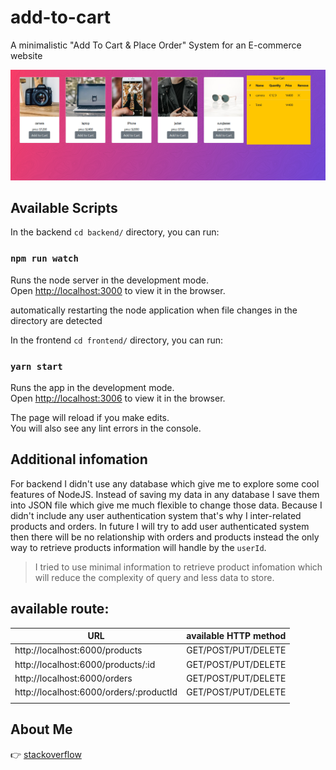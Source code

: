 # add-to-cart

A minimalistic "Add To Cart &amp; Place Order" System for an E-commerce website

![image](https://github.com/emonhossainraihan/Notes/blob/master/images/cart.png)

## Available Scripts

In the backend `cd backend/` directory, you can run:

### `npm run watch`

Runs the node server in the development mode.<br />
Open [http://localhost:3000](http://localhost:3000) to view it in the browser.

automatically restarting the node application when file changes in the directory are detected

In the frontend `cd frontend/` directory, you can run:

### `yarn start`

Runs the app in the development mode.<br />
Open [http://localhost:3006](http://localhost:3006) to view it in the browser.

The page will reload if you make edits.<br />
You will also see any lint errors in the console.

## Additional infomation

For backend I didn't use any database which give me to explore some cool features of NodeJS. Instead of saving my data in any database I save them into JSON file
which give me much flexible to change those data. Because I didn't include any user authentication system that's why I inter-related products and orders.
In future I will try to add user authenticated system then there will be no relationship with orders and products instead the only
way to retrieve products information will handle by the `userId`.

> I tried to use minimal information to retrieve product infomation which will reduce the complexity of query and less data to store.

## available route:

| URL                                     | available HTTP method |
| --------------------------------------- | --------------------- |
| http://localhost:6000/products          | GET/POST/PUT/DELETE   |
| http://localhost:6000/products/:id      | GET/POST/PUT/DELETE   |
| http://localhost:6000/orders            | GET/POST/PUT/DELETE   |
| http://localhost:6000/orders/:productId | GET/POST/PUT/DELETE   |
|                                         |

## About Me

👉 [stackoverflow](https://stackoverflow.com/users/9138425/emonhossain)
